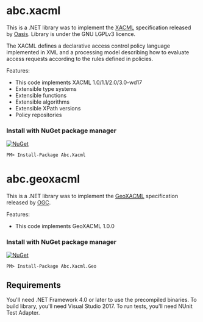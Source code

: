 # abc.xacml

This is a .NET library was to implement the [XACML](http://www.oasis-open.org/committees/tc_home.php?wg_abbrev=xacml) specification released by [Oasis](http://www.oasis-open.org/home/index.php). 
Library is under the GNU LGPLv3 licence. 

The XACML defines a declarative access control policy language implemented in XML and a processing model describing how to evaluate access requests according to the rules defined in policies. 

Features:
* This code implements XACML 1.0/1.1/2.0/3.0-wd17
* Extensible type systems
* Extensible functions
* Extensible algorithms
* Extensible XPath versions
* Policy repositories

### Install with NuGet package manager
[![NuGet](https://img.shields.io/badge/nuget-v1.2.0-blue.svg)](http://nuget.abcsoftware.lv/nuget/Packages(Id='Abc.Xacml',Version='1.2.0'))
```
PM> Install-Package Abc.Xacml
```

# abc.geoxacml
This is a .NET library was to implement the [GeoXACML](http://www.opengeospatial.org/standards/geoxacml) specification released by [OGC](http://www.opengeospatial.org/).

Features:
* This code implements GeoXACML 1.0.0

### Install with NuGet package manager
[![NuGet](https://img.shields.io/badge/nuget-v1.2.0-blue.svg)](http://nuget.abcsoftware.lv/nuget/Packages(Id='Abc.Xacml.Geo',Version='1.2.0'))
```
PM> Install-Package Abc.Xacml.Geo
```

## Requirements
You'll need .NET Framework 4.0 or later to use the precompiled binaries. To build library, you'll need Visual Studio 2017. To run tests, you'll need NUnit Test Adapter.
